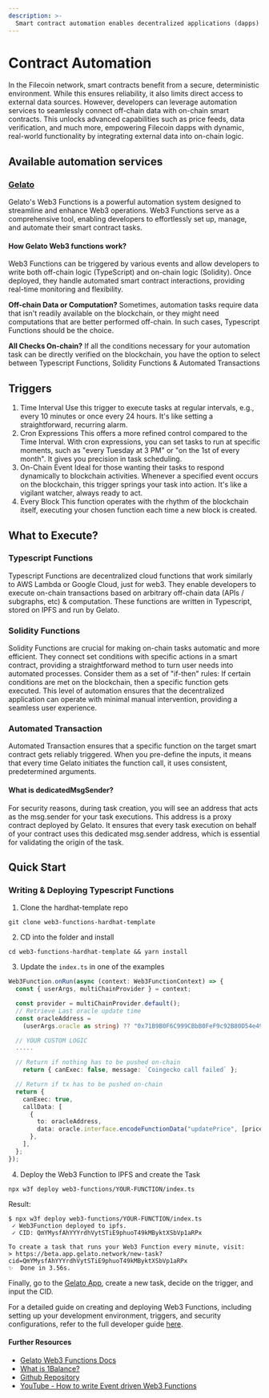 ```yaml
---
description: >-
  Smart contract automation enables decentralized applications (dapps) to interact with both on-chain and off-chain data in an automated and trustless manner. Automation tools allow developers to build smart contracts that execute predefined actions based on external triggers, eliminating the need for manual intervention while ensuring secure and reliable execution.
---
```


# Contract Automation

In the Filecoin network, smart contracts benefit from a secure, deterministic environment. While this ensures reliability, it also limits direct access to external data sources. However, developers can leverage automation services to seamlessly connect off-chain data with on-chain smart contracts. This unlocks advanced capabilities such as price feeds, data verification, and much more, empowering Filecoin dapps with dynamic, real-world functionality by integrating external data into on-chain logic.

## Available automation services

### [Gelato](https://gelato.network/)

Gelato's Web3 Functions is a powerful automation system designed to streamline and enhance Web3 operations. Web3 Functions serve as a comprehensive tool, enabling developers to effortlessly set up, manage, and automate their smart contract tasks.

#### **How Gelato Web3 functions work?**

Web3 Functions can be triggered by various events and allow developers to write both off-chain logic (TypeScript) and on-chain logic (Solidity). Once deployed, they handle automated smart contract interactions, providing real-time monitoring and flexibility.

**Off-chain Data or Computation?**
Sometimes, automation tasks require data that isn't readily available on the blockchain, or they might need computations that are better performed off-chain. In such cases, Typescript Functions should be the choice.

**All Checks On-chain?**
If all the conditions necessary for your automation task can be directly verified on the blockchain, you have the option to select between Typescript Functions, Solidity Functions & Automated Transactions

## Triggers

1. Time Interval
   Use this trigger to execute tasks at regular intervals, e.g., every 10 minutes or once every 24 hours. It's like setting a straightforward, recurring alarm.
2. Cron Expressions
   This offers a more refined control compared to the Time Interval. With cron expressions, you can set tasks to run at specific moments, such as "every Tuesday at 3 PM" or "on the 1st of every month". It gives you precision in task scheduling.
3. On-Chain Event
   Ideal for those wanting their tasks to respond dynamically to blockchain activities. Whenever a specified event occurs on the blockchain, this trigger springs your task into action. It's like a vigilant watcher, always ready to act.
4. Every Block
   This function operates with the rhythm of the blockchain itself, executing your chosen function each time a new block is created.

## What to Execute?

<!-- <Figure src={require('/docs/build/zkEVM/integrations/automation-off-chain/img/functions.png').default} width="100%" /> -->

### Typescript Functions

Typescript Functions are decentralized cloud functions that work similarly to AWS Lambda or Google Cloud, just for web3. They enable developers to execute on-chain transactions based on arbitrary off-chain data (APIs / subgraphs, etc) & computation. These functions are written in Typescript, stored on IPFS and run by Gelato.

### Solidity Functions

Solidity Functions are crucial for making on-chain tasks automatic and more efficient. They connect set conditions with specific actions in a smart contract, providing a straightforward method to turn user needs into automated processes.
Consider them as a set of "if-then" rules: If certain conditions are met on the blockchain, then a specific function gets executed. This level of automation ensures that the decentralized application can operate with minimal manual intervention, providing a seamless user experience.

### Automated Transaction

Automated Transaction ensures that a specific function on the target smart contract gets reliably triggered. When you pre-define the inputs, it means that every time Gelato initiates the function call, it uses consistent, predetermined arguments.

#### **What is dedicatedMsgSender?**

For security reasons, during task creation, you will see an address that acts as the msg.sender for your task executions. This address is a proxy contract deployed by Gelato. It ensures that every task execution on behalf of your contract uses this dedicated msg.sender address, which is essential for validating the origin of the task.

## Quick Start

### Writing & Deploying Typescript Functions

1. Clone the hardhat-template repo

```shell
git clone web3-functions-hardhat-template
```

2. CD into the folder and install

```shell
cd web3-functions-hardhat-template && yarn install
```

3. Update the `index.ts` in one of the examples

```typescript
Web3Function.onRun(async (context: Web3FunctionContext) => {
  const { userArgs, multiChainProvider } = context;

  const provider = multiChainProvider.default();
  // Retrieve Last oracle update time
  const oracleAddress =
    (userArgs.oracle as string) ?? "0x71B9B0F6C999CBbB0FeF9c92B80D54e4973214da";

  // YOUR CUSTOM LOGIC
  .....

  // Return if nothing has to be pushed on-chain
    return { canExec: false, message: `Coingecko call failed` };

  // Return if tx has to be pushed on-chain
  return {
    canExec: true,
    callData: [
      {
        to: oracleAddress,
        data: oracle.interface.encodeFunctionData("updatePrice", [price]),
      },
    ],
  };
});
```

4. Deploy the Web3 Function to IPFS and create the Task

```shell
npx w3f deploy web3-functions/YOUR-FUNCTION/index.ts
```

Result:

```shell
$ npx w3f deploy web3-functions/YOUR-FUNCTION/index.ts
 ✓ Web3Function deployed to ipfs.
 ✓ CID: QmYMysfAhYYYrdhVytSTiE9phuoT49kMByktXSbVp1aRPx

To create a task that runs your Web3 Function every minute, visit:
> https://beta.app.gelato.network/new-task?cid=QmYMysfAhYYYrdhVytSTiE9phuoT49kMByktXSbVp1aRPx
✨  Done in 3.56s.
```

Finally, go to the [Gelato App](https://app.gelato.network), create a new task, decide on the trigger, and input the CID.

For a detailed guide on creating and deploying Web3 Functions, including setting up your development environment, triggers, and security configurations, refer to the full developer guide [here](https://docs.gelato.network/web3-services/web3-functions/quick-start/writing-typescript-functions).

#### **Further Resources**

- [Gelato Web3 Functions Docs](https://docs.gelato.network/web3-services/web3-functions)
- [What is 1Balance?](https://docs.gelato.network/web3-services/1balance)
- [Github Repository](https://github.com/gelatodigital/how-tos-3-w3f-triggers)
- [YouTube - How to write Event driven Web3 Functions](https://www.youtube.com/watch?v=7UpqGsANsBQ&ab_channel=JavierDonoso)
